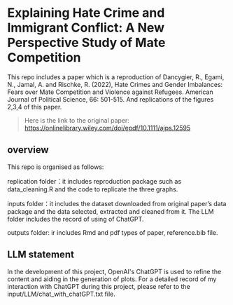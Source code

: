 # Explaining Hate Crime and Immigrant Conflict: A New Perspective Study of Mate Competition

This repo includes a paper which is a reproduction of Dancygier, R., Egami, N., Jamal, A. and Rischke, R. (2022), Hate Crimes and Gender Imbalances: Fears over Mate Competition and Violence against Refugees. American Journal of Political Science, 66: 501-515. And replications of the figures 2,3,4 of this paper.

> Here is the link to the original paper: <https://onlinelibrary.wiley.com/doi/epdf/10.1111/ajps.12595>

## overview

This repo is organised as follows:

replication folder：it includes reproduction package such as data_cleaning.R and the code to replicate the three graphs.

inputs folder：it includes the dataset downloaded from original paper’s data package and the data selected, extracted and cleaned from it. The LLM folder includes the record of using of ChatGPT.

outputs folder: ir includes Rmd and pdf types of paper, reference.bib file.

## LLM statement

In the development of this project, OpenAI's ChatGPT is used to refine the content and aiding in the generation of plots. For a detailed record of my interaction with ChatGPT during this project, please refer to the input/LLM/chat_with_chatGPT.txt file.
